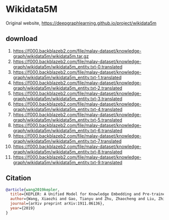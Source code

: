 # Wikidata5M

Original website, https://deepgraphlearning.github.io/project/wikidata5m

## download

1. https://f000.backblazeb2.com/file/malay-dataset/knowledge-graph/wikidata5m/wikidata5m.tar.gz
2. https://f000.backblazeb2.com/file/malay-dataset/knowledge-graph/wikidata5m/wikidata5m_entity.txt-0.translated
3. https://f000.backblazeb2.com/file/malay-dataset/knowledge-graph/wikidata5m/wikidata5m_entity.txt-1.translated
4. https://f000.backblazeb2.com/file/malay-dataset/knowledge-graph/wikidata5m/wikidata5m_entity.txt-2.translated
5. https://f000.backblazeb2.com/file/malay-dataset/knowledge-graph/wikidata5m/wikidata5m_entity.txt-3.translated
6. https://f000.backblazeb2.com/file/malay-dataset/knowledge-graph/wikidata5m/wikidata5m_entity.txt-4.translated
7. https://f000.backblazeb2.com/file/malay-dataset/knowledge-graph/wikidata5m/wikidata5m_entity.txt-5.translated
8. https://f000.backblazeb2.com/file/malay-dataset/knowledge-graph/wikidata5m/wikidata5m_entity.txt-6.translated
9. https://f000.backblazeb2.com/file/malay-dataset/knowledge-graph/wikidata5m/wikidata5m_entity.txt-7.translated
10. https://f000.backblazeb2.com/file/malay-dataset/knowledge-graph/wikidata5m/wikidata5m_entity.txt-8.translated
11. https://f000.backblazeb2.com/file/malay-dataset/knowledge-graph/wikidata5m/wikidata5m_entity.txt-9.translated

## Citation

```bibtex
@article{wang2019kepler,
  title={KEPLER: A Unified Model for Knowledge Embedding and Pre-trained Language Representation},
  author={Wang, Xiaozhi and Gao, Tianyu and Zhu, Zhaocheng and Liu, Zhiyuan and Li, Juanzi and Tang, Jian},
  journal={arXiv preprint arXiv:1911.06136},
  year={2019}
}
```

